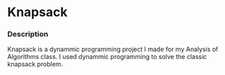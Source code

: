 # Knapsack

### Description
Knapsack is a dynammic programming project I made for my Analysis of Algorithms class. I used dynammic programming to solve the classic knapsack problem.
